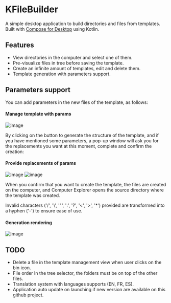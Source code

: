 # KFileBuilder
A simple desktop application to build directories and files from templates. Built with [Compose for Desktop](https://github.com/JetBrains/compose-multiplatform) using Kotlin.

## Features
- View directories in the computer and select one of them.
- Pre-visualize files in tree before saving the template.
- Create an infinite amount of templates, edit and delete them.
- Template generation with parameters support.

## Parameters support 
You can add parameters in the new files of the template, as follows:

#### Manage template with params
![image](https://github.com/Quentixx/KFileBuilder/assets/11049729/2280f7f5-2599-40e3-a3dc-caa7bdac2741)


By clicking on the button to generate the structure of the template, and if you have mentioned some parameters, a pop-up window will ask you for the replacements you want at this moment, complete and confirm the creation:

#### Provide replacements of params
![image](https://github.com/Quentixx/KFileBuilder/assets/11049729/f69dbba6-863c-4115-9913-a1bc4f012a58) ![image](https://github.com/Quentixx/KFileBuilder/assets/11049729/f616a68e-946b-4949-84ab-11d7e6a613ff)


When you confirm that you want to create the template, the files are created on the computer, and Computer Explorer opens the source directory where the template was created.

Invalid characters ('/', '\\', '\"', ':', '?', '<', '>', '*') provided are transformed into a hyphen ('-') to ensure ease of use.

#### Generation rendering
![image](https://github.com/Quentixx/KFileBuilder/assets/11049729/8daf23ce-f726-43c2-bb24-dd3c2a43c34f)


## TODO
- Delete a file in the template management view when user clicks on the bin icon.
- File order In the tree selector, the folders must be on top of the other files.
- Translation system with languages supports (EN, FR, ES).
- Application auto update on launching if new version are available on this github project.
